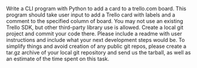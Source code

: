 Write a CLI program with Python to add a card to a trello.com board. This program should take user input
to add a Trello card with labels and a comment to the specified column of board. You may not use an
existing Trello SDK, but other third-party library use is allowed.
Create a local git project and commit your code there. Please include a readme with user instructions and
include what your next development steps would be. To simplify things and avoid creation of any public
git repos, please create a tar.gz archive of your local git repository and send us the tarball, as well as an
estimate of the time spent on this task.
